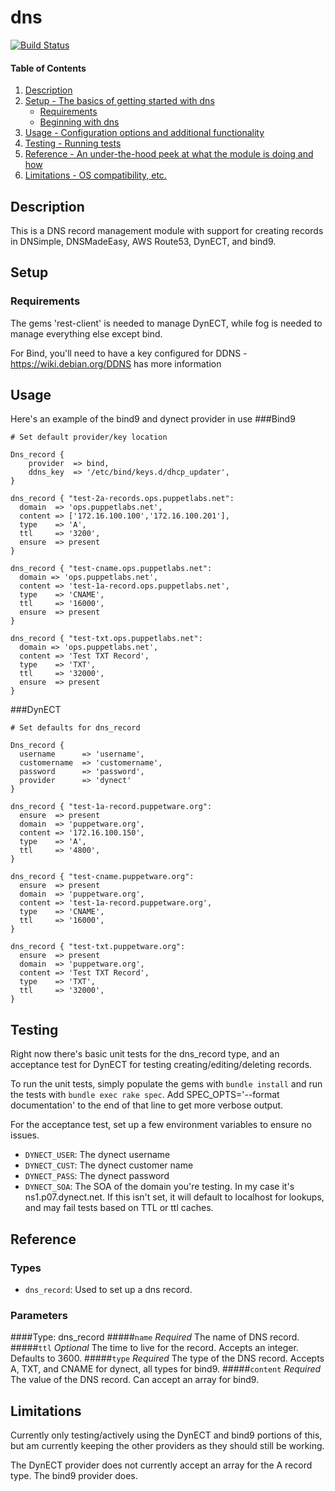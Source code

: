 # dns

[![Build Status](https://travis-ci.org/puppetlabs/puppetlabs-dns.png)](https://travis-ci.org/puppetlabs/puppetlabs-dns)
#### Table of Contents

1. [Description](#description)
1. [Setup - The basics of getting started with dns](#setup)
    * [Requirements](#Requirements)
    * [Beginning with dns](#beginning-with-dns)
1. [Usage - Configuration options and additional functionality](#usage)
1. [Testing - Running tests](#tests)
1. [Reference - An under-the-hood peek at what the module is doing and how](#reference)
1. [Limitations - OS compatibility, etc.](#limitations)

## Description

This is a DNS record management module with support for creating records in DNSimple, DNSMadeEasy, AWS Route53, DynECT, and bind9.

## Setup

### Requirements

The gems 'rest-client' is needed to manage DynECT, while fog is needed to manage everything else except bind.

For Bind, you'll need to have a key configured for DDNS - https://wiki.debian.org/DDNS has more information

## Usage

Here's an example of the bind9 and dynect provider in use
###Bind9
~~~
# Set default provider/key location

Dns_record {
	provider  => bind,
	ddns_key  => '/etc/bind/keys.d/dhcp_updater',
}

dns_record { "test-2a-records.ops.puppetlabs.net":
  domain  => 'ops.puppetlabs.net',
  content => ['172.16.100.100','172.16.100.201'],
  type    => 'A',
  ttl     => '3200',
  ensure  => present
}
 
dns_record { "test-cname.ops.puppetlabs.net":
  domain => 'ops.puppetlabs.net',
  content => 'test-1a-record.ops.puppetlabs.net',
  type    => 'CNAME',
  ttl     => '16000',
  ensure  => present
}
 
dns_record { "test-txt.ops.puppetlabs.net":
  domain => 'ops.puppetlabs.net',
  content => 'Test TXT Record',
  type    => 'TXT',
  ttl     => '32000',
  ensure  => present
}
~~~

###DynECT
~~~
# Set defaults for dns_record

Dns_record {
  username      => 'username',
  customername  => 'customername',
  password      => 'password',
  provider      => 'dynect'
}

dns_record { "test-1a-record.puppetware.org":
  ensure  => present
  domain  => 'puppetware.org',
  content => '172.16.100.150',
  type    => 'A',
  ttl     => '4800',
}

dns_record { "test-cname.puppetware.org":
  ensure  => present
  domain  => 'puppetware.org',
  content => 'test-1a-record.puppetware.org',
  type    => 'CNAME',
  ttl     => '16000',
}

dns_record { "test-txt.puppetware.org":
  ensure  => present
  domain  => 'puppetware.org',
  content => 'Test TXT Record',
  type    => 'TXT',
  ttl     => '32000',
}
~~~

## Testing

Right now there's basic unit tests for the dns_record type, and an acceptance test for DynECT for testing creating/editing/deleting records.

To run the unit tests, simply populate the gems with `bundle install` and run the tests with `bundle exec rake spec`.  Add SPEC_OPTS='--format documentation' to the end of that line to get more verbose output.

For the acceptance test, set up a few environment variables to ensure no issues.

* `DYNECT_USER`: The dynect username
* `DYNECT_CUST`: The dynect customer name
* `DYNECT_PASS`: The dynect password
* `DYNECT_SOA`: The SOA of the domain you're testing. In my case it's ns1.p07.dynect.net.  If this isn't set, it will default to localhost for lookups, and may fail tests based on TTL or ttl caches.

## Reference

### Types
* `dns_record`: Used to set up a dns record.

### Parameters
####Type: dns_record
#####`name`
*Required* The name of DNS record.
#####`ttl`
*Optional* The time to live for the record. Accepts an integer.  Defaults to 3600.
#####`type`
*Required* The type of the DNS record.  Accepts A, TXT, and CNAME for dynect, all types for bind9.
#####`content`
*Required* The value of the DNS record. Can accept an array for bind9.


## Limitations

Currently only testing/actively using the DynECT and bind9 portions of this, but am currently keeping the other providers as they should still be working.

The DynECT provider does not currently accept an array for the A record type.  The bind9 provider does.
